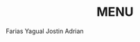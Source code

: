 <html>
    <head>
        <title>FariasDeber</title>
        <body>
            <link rel="stylesheet" href="style.css">
            <div class="recuadro">
                <div class="recuadro1">
                    <div class="recuadro2">
                    <h1 text align="center";font color="blue">MENU</h1> 
                 </div>
           <div class="recuadro3">
            <p> Farias Yagual Jostin Adrian </p>
             </div>
        </body>
    </head>
</html>
